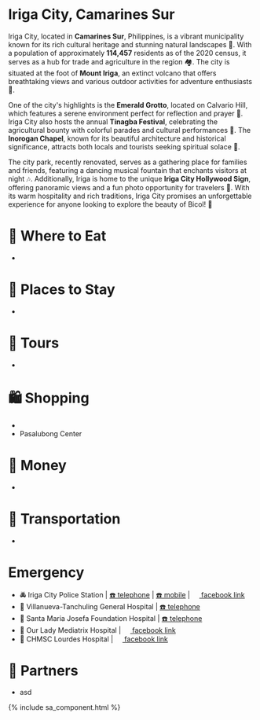 # Iriga City, Camarines Sur

Iriga City, located in **Camarines Sur**, Philippines, is a vibrant municipality known for its rich cultural heritage and stunning natural landscapes 🌄. With a population of approximately **114,457** residents as of the 2020 census, it serves as a hub for trade and agriculture in the region 🏘️. The city is situated at the foot of **Mount Iriga**, an extinct volcano that offers breathtaking views and various outdoor activities for adventure enthusiasts 🌋.

One of the city's highlights is the **Emerald Grotto**, located on Calvario Hill, which features a serene environment perfect for reflection and prayer 🌿. Iriga City also hosts the annual **Tinagba Festival**, celebrating the agricultural bounty with colorful parades and cultural performances 🎉. The **Inorogan Chapel**, known for its beautiful architecture and historical significance, attracts both locals and tourists seeking spiritual solace 🙏.

The city park, recently renovated, serves as a gathering place for families and friends, featuring a dancing musical fountain that enchants visitors at night 🎶. Additionally, Iriga is home to the unique **Iriga City Hollywood Sign**, offering panoramic views and a fun photo opportunity for travelers 📸. With its warm hospitality and rich traditions, Iriga City promises an unforgettable experience for anyone looking to explore the beauty of Bicol! 🌟

# 🍔 Where to Eat

-

# 🛌 Places to Stay

-

# 🚐 Tours

-

# 🛍️ Shopping

-
- Pasalubong Center

# 🏧 Money

-

# 🚌 Transportation

-

# Emergency

- 🚔 Iriga City Police Station | [☎️ telephone](tel:+63546557421) | [☎️ mobile](tel:+631111111111) | [<img src="https://www.facebook.com/favicon.ico" width="15" height="15" /> facebook link](#)
- 🏥 Villanueva-Tanchuling General Hospital | [☎️ telephone](tel:+639094634155)
- 🏥 Santa Maria Josefa Foundation Hospital | [☎️ telephone](tel:+639081973877)
- 🏥 Our Lady Mediatrix Hospital | [<img src="https://www.facebook.com/favicon.ico" width="15" height="15" /> facebook link](https://www.facebook.com/mediatrixhospital/)
- 🏥 CHMSC Lourdes Hospital | [<img src="https://www.facebook.com/favicon.ico" width="15" height="15" /> facebook link](https://www.facebook.com/CHMSC.LH/)

# 🔗 Partners

- asd

{% include sa_component.html %}
